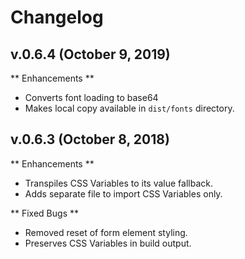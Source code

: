 # Changelog

## v.0.6.4 (October 9, 2019)

** Enhancements **

-   Converts font loading to base64
-   Makes local copy available in `dist/fonts` directory.

## v.0.6.3 (October 8, 2018)

** Enhancements **

-   Transpiles CSS Variables to its value fallback.
-   Adds separate file to import CSS Variables only.

** Fixed Bugs **

-   Removed reset of form element styling.
-   Preserves CSS Variables in build output.
